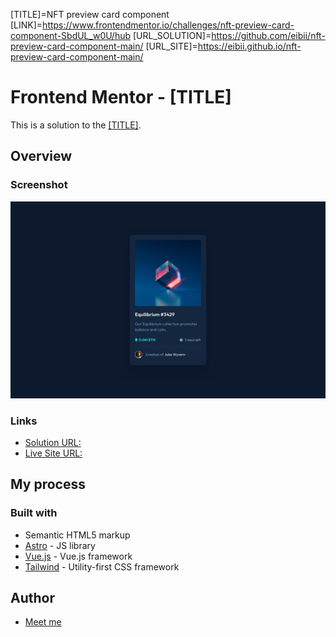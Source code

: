 [TITLE]=NFT preview card component
[LINK]=https://www.frontendmentor.io/challenges/nft-preview-card-component-SbdUL_w0U/hub
[URL_SOLUTION]=https://github.com/eibii/nft-preview-card-component-main/
[URL_SITE]=https://eibii.github.io/nft-preview-card-component-main/

# Frontend Mentor - [TITLE]

This is a solution to the [[TITLE]]([LINK]).

## Overview

### Screenshot

![](./screenshot.jpg)

### Links

- [Solution URL:]([URL_SOLUTION])
- [Live Site URL:]([URL_SITE])

## My process

### Built with

- Semantic HTML5 markup
- [Astro](https://astro.build/) - JS library
- [Vue.js](https://vuejs.org/) - Vue.js framework
- [Tailwind](https://tailwindcss.com/) - Utility-first CSS framework

## Author

- [Meet me](https://ercdev.com.br/)
